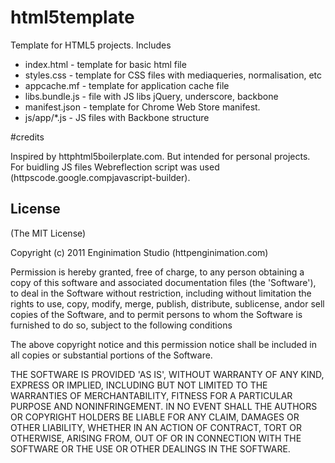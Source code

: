 # html5template
Template for HTML5 projects. Includes
 
 - index.html - template for basic html file
 - styles.css - template for CSS files with mediaqueries, normalisation, etc
 - appcache.mf - template for application cache file
 - libs.bundle.js - file with JS libs jQuery, underscore, backbone
 - manifest.json - template for Chrome Web Store manifest.
 - js/app/*.js - JS files with Backbone structure

#credits

Inspired by httphtml5boilerplate.com. But intended for personal projects.
For buidling JS files Webreflection script was used (httpscode.google.compjavascript-builder).

## License

(The MIT License)

Copyright (c) 2011 Enginimation Studio (httpenginimation.com)

Permission is hereby granted, free of charge, to any person obtaining a copy of this software and associated documentation files (the 'Software'), to deal in the Software without restriction, including without limitation the rights to use, copy, modify, merge, publish, distribute, sublicense, andor sell copies of the Software, and to permit persons to whom the Software is furnished to do so, subject to the following conditions

The above copyright notice and this permission notice shall be included in all copies or substantial portions of the Software.

THE SOFTWARE IS PROVIDED 'AS IS', WITHOUT WARRANTY OF ANY KIND, EXPRESS OR IMPLIED, INCLUDING BUT NOT LIMITED TO THE WARRANTIES OF MERCHANTABILITY, FITNESS FOR A PARTICULAR PURPOSE AND NONINFRINGEMENT. IN NO EVENT SHALL THE AUTHORS OR COPYRIGHT HOLDERS BE LIABLE FOR ANY CLAIM, DAMAGES OR OTHER LIABILITY, WHETHER IN AN ACTION OF CONTRACT, TORT OR OTHERWISE, ARISING FROM, OUT OF OR IN CONNECTION WITH THE SOFTWARE OR THE USE OR OTHER DEALINGS IN THE SOFTWARE.
